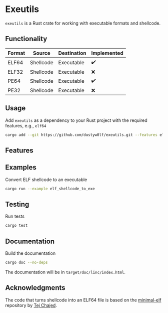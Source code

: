 # Exeutils
`exeutils` is a Rust crate for working with executable formats and shellcode.

## Functionality
| Format | Source | Destination | Implemented |
|--------|--------|-------------|-------------|
| ELF64  | Shellcode | Executable | ✔️ |
| ELF32  | Shellcode | Executable | ❌ |
| PE64   | Shellcode | Executable | ✔️ |
| PE32   | Shellcode | Executable | ❌ |

## Usage
Add `exeutils` as a dependency to your Rust project with the required features, e.g., `elf64`
```bash
cargo add --git https://github.com/dustyw0lf/exeutils.git --features elf64
```

## Features


## Examples
Convert ELF shellcode to an executable
```bash
cargo run --example elf_shellcode_to_exe
```

## Testing
Run tests
```bash
cargo test
```

## Documentation
Build the documentation
```bash
cargo doc --no-deps
```

The documentation will be in `target/doc/linc/index.html`.

## Acknowledgments
The code that turns shellcode into an ELF64 file is based on the [minimal-elf](https://github.com/tchajed/minimal-elf) repository by [Tej Chajed](https://www.chajed.io).